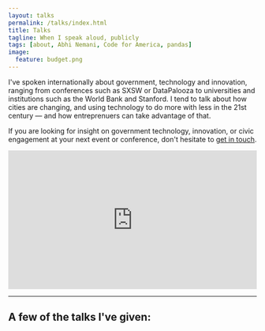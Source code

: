 ```yaml
---
layout: talks
permalink: /talks/index.html
title: Talks
tagline: When I speak aloud, publicly
tags: [about, Abhi Nemani, Code for America, pandas]
image:
  feature: budget.png
---
```


<p>I've spoken internationally about government, technology and innovation, ranging from conferences such as SXSW or DataPalooza to universities and institutions such as the World Bank and Stanford. I tend to talk about how cities are changing, and using technology to do more with less in the 21st century &#8212; and how entreprenuers can take advantage of that. </p> 
<p>If you are looking for insight on government technology, innovation, or civic engagement at your next event or conference, don't hesitate to <a href="mailto:abhi.nemani@gmail.com">get in touch</a>.</p>
<iframe src="https://player.vimeo.com/video/149826020" width="100%" height="281" frameborder="0" webkitallowfullscreen mozallowfullscreen allowfullscreen></iframe>

<hr>
<a name="#talks"></a>

## A few of the talks I've given: ##
